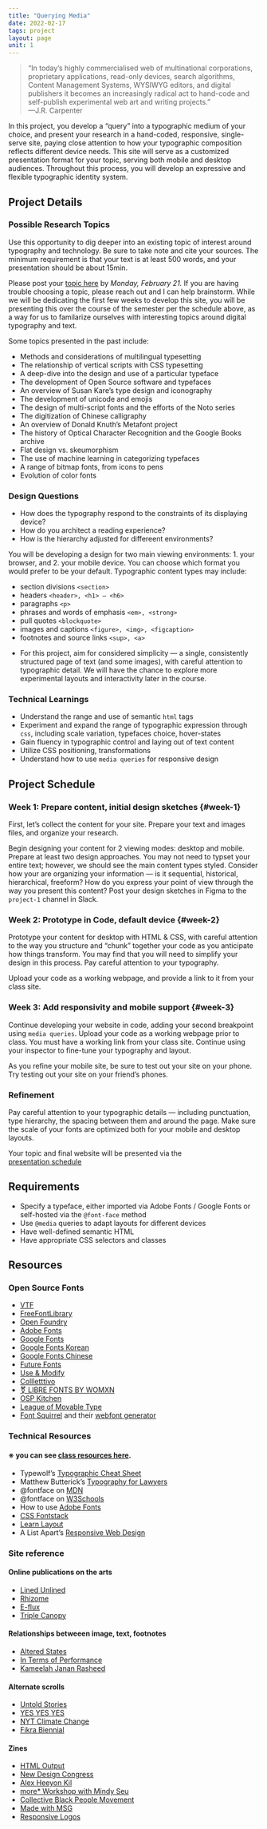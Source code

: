 ```yaml
---
title: "Querying Media"
date: 2022-02-17
tags: project
layout: page
unit: 1
---
```


> “In today’s highly commercialised web of multinational corporations, proprietary applications, read-only devices, search algorithms, Content Management Systems, WYSIWYG editors, and digital publishers it becomes an increasingly radical act to hand-code and self-publish experimental web art and writing projects.” <br>—J.R. Carpenter

In this project, you develop a “query” into a typographic medium of your choice, and present your research in a hand-coded, responsive, single-serve site, paying close attention to how your typographic composition reflects different device needs. This site will serve as a customized presentation format for your topic, serving both mobile and desktop audiences. Throughout this process, you will develop an expressive and flexible typographic identity system.

## Project Details

### Possible Research Topics
Use this opportunity to dig deeper into an existing topic of interest around typography and technology. Be sure to take note and cite your sources. The minimum requirement is that your text is at least 500 words, and your presentation should be about 15min.

Please post your [topic here](https://docs.google.com/spreadsheets/d/1QXocofQNNG38kJWQWjjZe7wv4ikc8Ffnzg_6qoxGSqY/edit?usp=sharing) by *Monday, February 21.* If you are having trouble choosing a topic, please reach out and I can help brainstorm. While we will be dedicating the first few weeks to develop this site, you will be presenting this over the course of the semester per the schedule above, as a way for us to familarize ourselves with interesting topics around digital typography and text.

Some topics presented in the past include:

* Methods and considerations of multilingual typesetting
* The relationship of vertical scripts with CSS typesetting
* A deep-dive into the design and use of a particular typeface
* The development of Open Source software and typefaces
* An overview of Susan Kare’s type design and iconography
* The development of unicode and emojis
* The design of multi-script fonts and the efforts of the Noto series
* The digitization of Chinese calligraphy
* An overview of Donald Knuth’s Metafont project
* The history of Optical Character Recognition and the Google Books archive
* Flat design vs. skeumorphism
* The use of machine learning in categorizing typefaces
* A range of bitmap fonts, from icons to pens
* Evolution of color fonts

### Design Questions

* How does the typography respond to the constraints of its displaying device?
* How do you architect a reading experience?
* How is the hierarchy adjusted for differeent environments?

You will be developing a design for two main viewing environments: 1. your browser, and 2. your mobile device. You can choose which format you would prefer to be your default. Typographic content types may include:

- section divisions `<section>`
- headers `<header>, <h1> — <h6>`
- paragraphs `<p>`
- phrases and words of emphasis `<em>, <strong>`
- pull quotes `<blockquote>`
- images and captions `<figure>, <img>, <figcaption>`
- footnotes and source links `<sup>, <a>`

* For this project, aim for considered simplicity — a single, consistently structured page of text (and some images), with careful attention to typographic detail. We will have the chance to explore more experimental layouts and interactivity later in the course.

### Technical Learnings
* Understand the range and use of semantic `html` tags
* Experiment and expand the range of typographic expression through `css`, including scale variation, typefaces choice, hover-states
* Gain fluency in typographic control and laying out of text content
* Utilize CSS positioning, transformations
* Understand how to use `media queries` for responsive design

## Project Schedule

### Week 1: Prepare content, initial design sketches {#week-1}

First, let’s collect the content for your site. Prepare your text and images files, and organize your research.  

Begin designing your content for 2 viewing modes: desktop and mobile. Prepare at least two design approaches. You may not need to typset your entire text; however, we should see the main content types styled. Consider how your are organizing your information — is it sequential, historical, hierarchical, freeform? How do you express your point of view through the way you present this content? Post your design sketches in Figma to the `project-1` channel in Slack.

### Week 2: Prototype in Code, default device {#week-2}

Prototype your content for desktop with HTML & CSS, with careful attention to the way you structure and “chunk” together your code as you anticipate how things transform. You may find that you will need to simplify your design in this process. Pay careful attention to your typography.

Upload your code as a working webpage, and provide a link to it from your class site.

### Week 3: Add responsivity and mobile support {#week-3}

Continue developing your website in code, adding your second breakpoint using `media queries`. Upload your code as a working webpage prior to class. You must have a working link from your class site. Continue using your inspector to fine-tune your typography and layout.

As you refine your mobile site, be sure to test out your site on your phone. Try testing out your site on your friend’s phones. 

### Refinement

Pay careful attention to your typographic details — including punctuation, type hierarchy, the spacing between them and around the page. Make sure the scale of your fonts are optimized both for your mobile and desktop layouts. 

Your topic and final website will be presented via the<br>[presentation schedule](https://docs.google.com/spreadsheets/d/1QXocofQNNG38kJWQWjjZe7wv4ikc8Ffnzg_6qoxGSqY/edit#gid=0)

## Requirements
- Specify a typeface, either imported via Adobe Fonts / Google Fonts or self-hosted via the `@font-face` method
- Use `@media` queries to adapt layouts for different devices
- Have well-defined semantic HTML
- Have appropriate CSS selectors and classes



## Resources
### Open Source Fonts

* [VTF](https://velvetyne.fr/)
* [FreeFontLibrary](https://typotheque.luuse.fun/)
* [Open Foundry](https://open-foundry.com/)
* [Adobe Fonts](https://fonts.adobe.com/) 
* [Google Fonts](https://fonts.google.com/)
* [Google Fonts Korean](https://googlefonts.github.io/korean/)
* [Google Fonts Chinese](https://googlefonts.github.io/chinese/)
* [Future Fonts](https://www.futurefonts.xyz/)
* [Use & Modify](http://usemodify.com/)
* [Collletttivo](http://collletttivo.it/)
* [⚧ LIBRE FONTS BY WOMXN](https://www.design-research.be/by-womxn/)
* [OSP Kitchen](http://osp.kitchen/)
* [League of Movable Type](https://www.theleagueofmoveabletype.com/manifesto)
* [Font Squirrel](https://www.fontsquirrel.com/) and their [webfont generator](http://www.fontsquirrel.com/tools/webfont-generator)


### Technical Resources

#### ※ you can see [class resources here](/resources/).
* Typewolf’s [Typographic Cheat Sheet](https://www.typewolf.com/cheatsheet)
* Matthew Butterick’s [Typography for Lawyers](https://typographyforlawyers.com/)
* @fontface on [MDN](https://developer.mozilla.org/en-US/docs/Web/CSS/@font-face) 
* @fontface on [W3Schools](https://www.w3schools.com/cssref/css3_pr_font-face_rule.asp)
* How to use [Adobe Fonts](https://helpx.adobe.com/fonts/using/add-fonts-website.html)
* [CSS Fontstack](https://www.cssfontstack.com/)
* [Learn Layout](https://learnlayout.com/)
* A List Apart’s [Responsive Web Design](http://alistapart.com/article/responsive-web-design/) 

### Site reference

#### Online publications on the arts
* [Lined Unlined](https://linedandunlined.com/)
* [Rhizome](https://rhizome.org/)
* [E-flux](https://www.e-flux.com/)
* [Triple Canopy](https://www.canopycanopycanopy.com/)

#### Relationships betweeen image, text, footnotes
* [Altered States](https://alteredstates.risdmuseum.org/altered-states/)
* [In Terms of Performance](http://intermsofperformance.site/)
* [Kameelah Janan Rasheed](https://kameelahr.com/Ethos)

#### Alternate scrolls
* [Untold Stories](http://www.untold-stories.net/)
* [YES YES YES](http://www.yesalternativepress.com/)
* [NYT Climate Change](https://www.nytimes.com/interactive/2021/12/13/opinion/climate-change-effects-countries.html)
* [Fikra Biennial](https://fikrabiennial.com/)

#### Zines
* [HTML Output](http://htmloutput.risd.gd/)
* [New Design Congress](https://newdesigncongress.org/en/)
* [Alex Heeyon Kil](https://www.alexheeyeonkil.com/)
* [more* Workshop with Mindy Seu](https://multidimensional.link/southland)
* [Collective Black People Movement](https://www.cbpm.org/files/BlackOrganizations.html)
* [Made with MSG](http://madewithmsg.com/)
* [Responsive Logos](http://www.fridamedrano.com/4wall.html)

